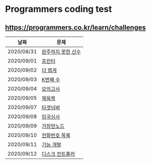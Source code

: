 # Programmers coding test
## https://programmers.co.kr/learn/challenges

| 날짜 | 문제 |
| --- | --- |
| 2020/08/31 | [완주하지 못한 선수](https://programmers.co.kr/learn/courses/30/lessons/42576) |
| 2020/09/01 | [프린터](https://programmers.co.kr/learn/courses/30/lessons/42587) |
| 2020/09/02 | [더 맵게](https://programmers.co.kr/learn/courses/30/lessons/42626) |
| 2020/09/03 | [K번째 수](https://programmers.co.kr/learn/courses/30/lessons/42748) |
| 2020/09/04 | [모의고사](https://programmers.co.kr/learn/courses/30/lessons/42840) |
| 2020/09/05 | [체육복](https://programmers.co.kr/learn/courses/30/lessons/42862) |
| 2020/09/07 | [타겟넘버](https://programmers.co.kr/learn/courses/30/lessons/43165) |
| 2020/09/08 | [입국심사](https://programmers.co.kr/learn/courses/30/lessons/43238) |
| 2020/09/09 | [가장먼노드](https://programmers.co.kr/learn/courses/30/lessons/49189) |
| 2020/09/10 | [전화번호 목록](https://programmers.co.kr/learn/courses/30/lessons/42577) |
| 2020/09/11 | [기능 개발](https://programmers.co.kr/learn/courses/30/lessons/42586) |
| 2020/09/12 | [디스크 컨트롤러](https://programmers.co.kr/learn/courses/30/lessons/42627) |
